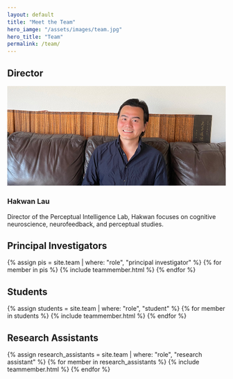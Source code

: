 ```yaml
---
layout: default
title: "Meet the Team"
hero_iamge: "/assets/images/team.jpg"
hero_title: "Team"
permalink: /team/
---
```


<!-- Director Section -->
<section class="team-section">
    <div class="section-title">
        <h2><span>Director</span></h2>
    </div>
    <div class="row">
        <!-- Hardcoded Director Section -->
        <div class="col-md-6 col-lg-4 mb-30px">
            <div class="team-card h-100">
                <div class="team-image">
                    <img class="img-fluid" src="/assets/images/team/hakwan.jpg" alt="Hakwan Lau">
                </div>
                <div class="team-body">
                    <h3 class="team-title">Hakwan Lau</h3>
                    <p class="team-excerpt">Director of the Perceptual Intelligence Lab, Hakwan focuses on cognitive neuroscience, neurofeedback, and perceptual studies.</p>
                </div>
            </div>
        </div>
    </div>
</section>

<!-- Principal Investigators Section -->
<section class="team-section">
    <div class="section-title">
        <h2><span>Principal Investigators</span></h2>
    </div>
    <div class="row">
        {% assign pis = site.team | where: "role", "principal investigator" %}
        {% for member in pis %}
            {% include teammember.html %}
        {% endfor %}
    </div>
</section>

<!-- Students Section -->
<section class="team-section">
    <div class="section-title">
        <h2><span>Students</span></h2>
    </div>
    <div class="row">
        {% assign students = site.team | where: "role", "student" %}
        {% for member in students %}
            {% include teammember.html %}
        {% endfor %}
    </div>
</section>

<!-- Research Assistants Section -->
<section class="team-section">
    <div class="section-title">
        <h2><span>Research Assistants</span></h2>
    </div>
    <div class="row">
        {% assign research_assistants = site.team | where: "role", "research assistant" %}
        {% for member in research_assistants %}
            {% include teammember.html %}
        {% endfor %}
    </div>
</section>